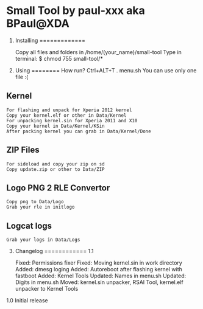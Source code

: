 Small Tool by paul-xxx aka BPaul@XDA
====================================

1. Installing
=============

	Copy all files and folders in /home/(your_name)/small-tool
	Type in terminal:
	$ chmod 755 small-tool/*

2. Using
========
How run? Ctrl+ALT+T . menu.sh
You can use only one file :(

Kernel
------

	For flashing and unpack for Xperia 2012 kernel
	Copy your kernel.elf or other in Data/Kernel
	For unpacking kernel.sin for Xperia 2011 and X10
	Copy your kernel in Data/Kernel/KSin
	After packing kernel you can grab in Data/Kernel/Done

ZIP Files
---------

	For sideload and copy your zip on sd
	Copy update.zip or other to Data/ZIP

Logo PNG 2 RLE Convertor
------------------------

	Copy png to Data/Logo
	Grab your rle in initlogo

Logcat logs
-----------

	Grab your logs in Data/Logs

3. Changelog
============
1.1

	Fixed: Permissions fixer
	Fixed: Moving kernel.sin in work directory
	Added: dmesg loging
	Added: Autoreboot after flashing kernel with fastboot
	Added: Kernel Tools
	Updated: Names in menu.sh
	Updated: Digits in menu.sh
	Moved: kernel.sin unpacker, RSAI Tool, kernel.elf unpacker to Kernel Tools

1.0
	Initial release
